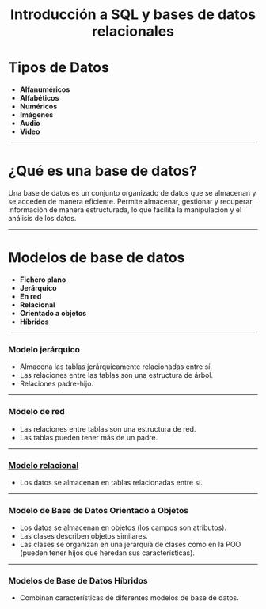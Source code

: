 
<div align="center">
  <h1>Introducción a SQL y bases de datos relacionales</h1>
</div>


# Tipos de Datos

- **Alfanuméricos**
- **Alfabéticos**
- **Numéricos**
- **Imágenes**
- **Audio**
- **Video**

---

# ¿Qué es una base de datos?

Una base de datos es un conjunto organizado de datos que se almacenan y se acceden de manera eficiente. Permite almacenar, gestionar y recuperar información de manera estructurada, lo que facilita la manipulación y el análisis de los datos.

---

# Modelos de base de datos

- **Fichero plano**
- **Jerárquico**
- **En red**
- **Relacional**
- **Orientado a objetos**
- **Híbridos**

---

### Modelo jerárquico

- Almacena las tablas jerárquicamente relacionadas entre sí.
- Las relaciones entre las tablas son una estructura de árbol.
- Relaciones padre-hijo.

---

### Modelo de red

- Las relaciones entre tablas son una estructura de red.
- Las tablas pueden tener más de un padre.

---

### [Modelo relacional](./Bases%20de%20datos%20relacionales.md)

- Los datos se almacenan en tablas relacionadas entre sí.

---

### Modelo de Base de Datos Orientado a Objetos

- Los datos se almacenan en objetos (los campos son atributos).
- Las clases describen objetos similares.
- Las clases se organizan en una jerarquía de clases como en la POO (pueden tener hijos que heredan sus características).

---

### Modelos de Base de Datos Híbridos

- Combinan características de diferentes modelos de base de datos.


